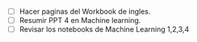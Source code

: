 - [ ] Hacer paginas del Workbook de ingles.
- [ ] Resumir PPT 4 en Machine learning.
- [ ] Revisar los notebooks de Machine Learning 1,2,3,4